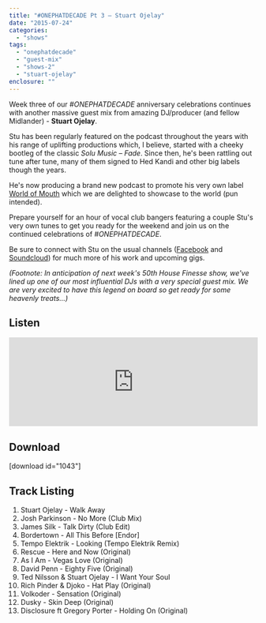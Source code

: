 ```yaml
---
title: "#ONEPHATDECADE Pt 3 – Stuart Ojelay"
date: "2015-07-24"
categories: 
  - "shows"
tags: 
  - "onephatdecade"
  - "guest-mix"
  - "shows-2"
  - "stuart-ojelay"
enclosure: ""
---
```


Week three of our _#ONEPHATDECADE_ anniversary celebrations continues with another massive guest mix from amazing DJ/producer (and fellow Midlander) - **Stuart Ojelay**.

Stu has been regularly featured on the podcast throughout the years with his range of uplifting productions which, I believe, started with a cheeky bootleg of the classic _Solu Music – Fade_. Since then, he's been rattling out tune after tune, many of them signed to Hed Kandi and other big labels though the years.

He's now producing a brand new podcast to promote his very own label [World of Mouth](https://itunes.apple.com/gb/podcast/stuart-ojelay-worldwide-hed/id310976834) which we are delighted to showcase to the world (pun intended).

Prepare yourself for an hour of vocal club bangers featuring a couple Stu's very own tunes to get you ready for the weekend and join us on the continued celebrations of _#ONEPHATDECADE_.

Be sure to connect with Stu on the usual channels ([Facebook](https://www.facebook.com/stuartojelay) and [Soundcloud](https://soundcloud.com/stuartojelay)) for much more of his work and upcoming gigs.

_(Footnote: In anticipation of next week's 50th House Finesse show, we've lined up one of our most influential DJs with a very special guest mix. We are very excited to have this legend on board so get ready for some heavenly treats…)_

## Listen

<iframe src="https://www.mixcloud.com/widget/iframe/?embed_type=widget_standard&amp;embed_uuid=668726fd-8116-4d5f-b092-b65df121f3e4&amp;feed=https%3A%2F%2Fwww.mixcloud.com%2Fhousefinesse%2Fonephatdecade-pt-3-stuart-ojelay%2F&amp;hide_cover=1&amp;hide_tracklist=1&amp;replace=0" width="100%" height="180" frameborder="0"></iframe>

## Download

\[download id="1043"\]

## Track Listing

1. Stuart Ojelay - Walk Away
2. Josh Parkinson - No More (Club Mix)
3. James Silk - Talk Dirty (Club Edit)
4. Bordertown - All This Before \[Endor\]
5. Tempo Elektrik - Looking (Tempo Elektrik Remix)
6. Rescue - Here and Now (Original)
7. As I Am - Vegas Love (Original)
8. David Penn - Eighty Five (Original)
9. Ted Nilsson & Stuart Ojelay - I Want Your Soul
10. Rich Pinder & Djoko - Hat Play (Original)
11. Volkoder - Sensation (Original)
12. Dusky - Skin Deep (Original)
13. Disclosure ft Gregory Porter - Holding On (Original)
